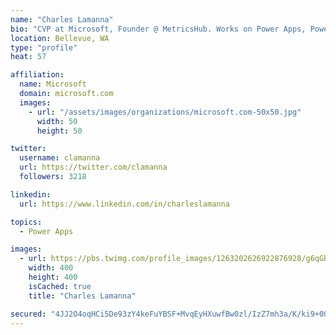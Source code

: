 ```yaml
---
name: "Charles Lamanna"
bio: "CVP at Microsoft, Founder @ MetricsHub. Works on Power Apps, Power Automate, Power Virtual Agent, Common Data Service and Dynamics 365."
location: Bellevue, WA
type: "profile"
heat: 57

affiliation:
  name: Microsoft
  domain: microsoft.com
  images:
    - url: "/assets/images/organizations/microsoft.com-50x50.jpg"
      width: 50
      height: 50

twitter:
  username: clamanna
  url: https://twitter.com/clamanna
  followers: 3218

linkedin:
  url: https://www.linkedin.com/in/charleslamanna

topics:
  - Power Apps

images:
  - url: https://pbs.twimg.com/profile_images/1263202626922876928/g6qGbHZ-_400x400.jpg
    width: 400
    height: 400
    isCached: true
    title: "Charles Lamanna"

secured: "4JJ2O4oqHCi5De93zY4keFuYBSF+MvqEyHXuwfBw0zl/IzZ7mh3a/K/ki9+0OO2TfwcAiBmezd7ioL6gutyCxSzM/Em+zoOOPwdvTXfgfV75kz2pNi30i9o6mlyh1Gmy+hUWtxEiS3vb5u82ZTp5jqypiBZNwzhvAF6Xiqs3hJj0bYG16v/MqRplCZTiHQcEWgHDem1QYzvrS0Q/KbH47RKUsPsjHDlnfzcY2NoOZkce6nHUtolCULrL7BTsebiCuhtO8ft+0GMn0oCTZ7RjEuV0LbRxJaJZEtUMiSQClCJH3ireUxXa1y2AR6oFkJcGyyg6CLcwMIENpVA5xHqQ14hLC8w64j4sAJvugVvUeG8Tc1SK23nLSRxfbN0O7La79WdSQTlsJ/3kZzFDdunRuxSGVZAQ6ZsjdNXMJvWyEVA=;/YTgnp07ASaWFjoRBfrQcg=="
---
```


